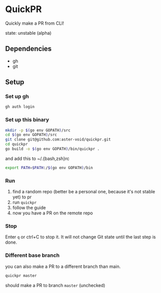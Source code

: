 # QuickPR

Quickly make a PR from CLI!

state: unstable (alpha)

## Dependencies
- gh
- git

## Setup

### Set up gh
```sh
gh auth login
```

### Set up this binary

```sh
mkdir -p $(go env GOPATH)/src
cd $(go env GOPATH)/src
git clone git@github.com:aster-void/quickpr.git
cd quickpr
go build -o $(go env GOPATH)/bin/quickpr .
```

and add this to ~/.{bash,zsh}rc

```sh
export PATH=$PATH:/$(go env GOPATH)/bin
```

### Run

1. find a random repo (better be a personal one, because it's not stable yet) to pr
2. run `quickpr`
3. follow the guide
4. now you have a PR on the remote repo

### Stop

Enter `q` or ctrl+C to stop it. It will not change Git state until the last step is done.

### Different base branch

you can also make a PR to a different branch than main.

```sh
quickpr master
```

should make a PR to branch `master` (unchecked)


